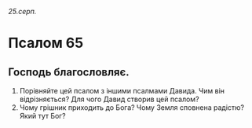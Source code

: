 
_25.серп._

# Псалом 65

## Господь благословляє.
1. Порівняйте цей псалом з іншими псалмами Давида. Чим він відрізняється? Для чого Давид створив цей псалом?
2. Чому грішник приходить до Бога? Чому Земля сповнена радістю? Який тут Бог?
